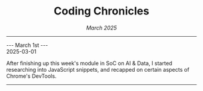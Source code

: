 <h1 align = "center"> Coding Chronicles </h1>
 <div align = "center"><i> March 2025 </i></div>

 ------------

--- March 1st ---  
2025-03-01

After finishing up this week's module in SoC on AI & Data, I started researching into JavaScript snippets, and recapped on certain aspects of Chrome's DevTools.  

------------ 
